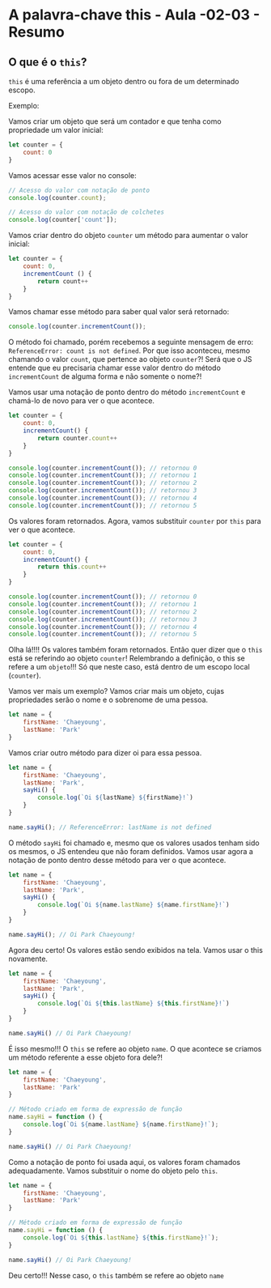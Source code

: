 # A palavra-chave this - Aula -02-03 - Resumo

## O que é o `this`?
    
`this` é uma referência a um objeto dentro ou fora de um determinado escopo.
    
Exemplo: 
    
Vamos criar um objeto que será um contador e que tenha como propriedade um valor inicial:

```javascript
let counter = {
    count: 0
}
```

Vamos acessar esse valor no console:

```javascript
// Acesso do valor com notação de ponto
console.log(counter.count);
```

```javascript
// Acesso do valor com notação de colchetes
console.log(counter['count']);
```

Vamos criar dentro do objeto `counter` um método para aumentar o valor inicial:

```javascript
let counter = {
    count: 0,
    incrementCount () {
        return count++
    }
}
```

Vamos chamar esse método para saber qual valor será retornado:

```javascript
console.log(counter.incrementCount());
```

O método foi chamado, porém recebemos a seguinte mensagem de erro: `ReferenceError: count is not defined`. Por que isso aconteceu, mesmo chamando o valor `count`, que pertence ao objeto `counter`?! Será que o JS entende que eu precisaria chamar esse valor dentro do método `incrementCount` de alguma forma e não somente o nome?!

Vamos usar uma notação de ponto dentro do método `incrementCount` e chamá-lo de novo para ver o que acontece.

```javascript
let counter = {
    count: 0,
    incrementCount() {
        return counter.count++
    }
}

console.log(counter.incrementCount()); // retornou 0
console.log(counter.incrementCount()); // retornou 1
console.log(counter.incrementCount()); // retornou 2
console.log(counter.incrementCount()); // retornou 3
console.log(counter.incrementCount()); // retornou 4
console.log(counter.incrementCount()); // retornou 5
```

Os valores foram retornados. Agora, vamos substituir `counter` por `this` para ver o que acontece.

```javascript
let counter = {
    count: 0,
    incrementCount() {
        return this.count++
    }
}

console.log(counter.incrementCount()); // retornou 0
console.log(counter.incrementCount()); // retornou 1
console.log(counter.incrementCount()); // retornou 2
console.log(counter.incrementCount()); // retornou 3
console.log(counter.incrementCount()); // retornou 4
console.log(counter.incrementCount()); // retornou 5
```

Olha lá!!!! Os valores também foram retornados. Então quer dizer que o `this` está se referindo ao objeto `counter`! Relembrando a definição, o this se refere a um `objeto`!!! Só que neste caso, está dentro de um escopo local (`counter`).

Vamos ver mais um exemplo? Vamos criar mais um objeto, cujas propriedades serão o nome e o sobrenome de uma pessoa.

```javascript
let name = {
    firstName: 'Chaeyoung',
    lastName: 'Park'
}
```

Vamos criar outro método para dizer oi para essa pessoa.

```javascript
let name = {
    firstName: 'Chaeyoung',
    lastName: 'Park',
    sayHi() {
        console.log(`Oi ${lastName} ${firstName}!`)
    }
}

name.sayHi(); // ReferenceError: lastName is not defined
```

O método `sayHi` foi chamado e, mesmo que os valores usados tenham sido os mesmos, o JS entendeu que não foram definidos. Vamos usar agora a notação de ponto dentro desse método para ver o que acontece.

```javascript
let name = {
    firstName: 'Chaeyoung',
    lastName: 'Park',
    sayHi() {
        console.log(`Oi ${name.lastName} ${name.firstName}!`)
    }
}

name.sayHi(); // Oi Park Chaeyoung!
```
Agora deu certo! Os valores estão sendo exibidos na tela. Vamos usar o this novamente.

```javascript
let name = {
    firstName: 'Chaeyoung',
    lastName: 'Park',
    sayHi() {
        console.log(`Oi ${this.lastName} ${this.firstName}!`)
    }
}

name.sayHi() // Oi Park Chaeyoung!
```
É isso mesmo!!! O `this` se refere ao objeto `name`. O que acontece se criamos um método referente a esse objeto fora dele?!

```javascript
let name = {
    firstName: 'Chaeyoung',
    lastName: 'Park'
}

// Método criado em forma de expressão de função
name.sayHi = function () {
    console.log(`Oi ${name.lastName} ${name.firstName}!`);
}

name.sayHi() // Oi Park Chaeyoung!
```

Como a notação de ponto foi usada aqui, os valores foram chamados adequadamente. Vamos substituir o nome do objeto pelo `this`.

```javascript
let name = {
    firstName: 'Chaeyoung',
    lastName: 'Park'
}

// Método criado em forma de expressão de função
name.sayHi = function () {
    console.log(`Oi ${this.lastName} ${this.firstName}!`);
}

name.sayHi() // Oi Park Chaeyoung!
```

Deu certo!!! Nesse caso, o `this` também se refere ao objeto `name`
